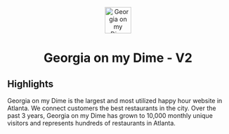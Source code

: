 <p align="center">
  <a href="https://georgiaonmydime.com/">
    <img alt="Georgia on my Dime" src="https://georgiaonmydime.com/wp-content/uploads/2017/04/Header-Logo-bigger-dashes-1.svg" width="60" />
  </a>
</p>
<h1 align="center">
  Georgia on my Dime - V2
</h1>

<h2>Highlights</h2>
Georgia on my Dime is the largest and most utilized happy hour website in Atlanta. We connect customers the best restaurants in the city. Over the past 3 years, Georgia on my Dime has grown to 10,000 monthly unique visitors and represents hundreds of restaurants in Atlanta.
